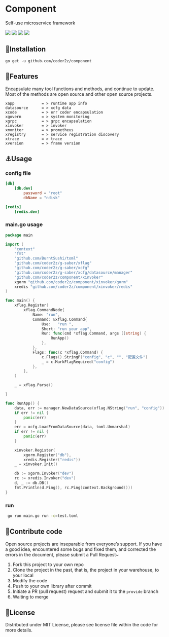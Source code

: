 # Component

Self-use microservice framework

![](https://img.shields.io/badge/windowns10-Development-d0d1d4)
![](https://img.shields.io/badge/golang-1.16-blue)
[![](https://img.shields.io/badge/godoc-reference-3C57C4)](https://pkg.go.dev/github.com/coder2z/component)
![](https://img.shields.io/badge/version-1.0.5-r)

## :rocket:Installation

`
go get -u github.com/coder2z/component
`

## :bell:Features

Encapsulate many tool functions and methods, and continue to update. Most of the methods are open source and other open
source projects.

```
xapp            = > runtime app info
datasource      = > xcfg data 
xcode           = > err coder encapsulation
xgovern         = > system monitoring
xgrpc           = > grpc encapsulation
xinvoker        = > invoker
xmoniter        = > prometheus
xregistry       = > service registration discovery
xtrace          = > trace
xversion        = > frame version
```

## :anchor:Usage

### config file

```toml
[db]
    [db.dev]
        password = "root"
        dbName = "ndisk"

[redis]
    [redis.dev]
```

### main.go usage

```go
package main

import (
	"context"
	"fmt"
	"github.com/BurntSushi/toml"
	"github.com/coder2z/g-saber/xflag"
	"github.com/coder2z/g-saber/xcfg"
	"github.com/coder2z/g-saber/xcfg/datasource/manager"
	"github.com/coder2z/component/xinvoker"
	xgorm "github.com/coder2z/component/xinvoker/gorm"
	xredis "github.com/coder2z/component/xinvoker/redis"
)

func main() {
	xflag.Register(
		xflag.CommandNode{
			Name: "run",
			Command: &xflag.Command{
				Use:   "run ",
				Short: "run your app",
				Run: func(cmd *xflag.Command, args []string) {
					RunApp()
				},
			},
			Flags: func(c *xflag.Command) {
				c.Flags().StringP("config", "c", "", "配置文件")
				_ = c.MarkFlagRequired("config")
			},
		},
	)

	_ = xflag.Parse()

}

func RunApp() {
	data, err := manager.NewDataSource(xflag.NString("run", "config"))
	if err != nil {
		panic(err)
	}
	err = xcfg.LoadFromDataSource(data, toml.Unmarshal)
	if err != nil {
		panic(err)
	}

	xinvoker.Register(
		xgorm.Register("db"),
		xredis.Register("redis"))
	_ = xinvoker.Init()

	db := xgorm.Invoker("dev")
	rc := xredis.Invoker("dev")
	d, _ := db.DB()
	fmt.Println(d.Ping(), rc.Ping(context.Background()))
}
```

### run

```bash
 go run main.go run -c=test.toml
```

## :tada:Contribute code

Open source projects are inseparable from everyone’s support. If you have a good idea, encountered some bugs and fixed
them, and corrected the errors in the document, please submit a Pull Request~

1. Fork this project to your own repo
2. Clone the project in the past, that is, the project in your warehouse, to your local
3. Modify the code
4. Push to your own library after commit
5. Initiate a PR (pull request) request and submit it to the `provide` branch
6. Waiting to merge

## :closed_book:License

Distributed under MIT License, please see license file within the code for more details.